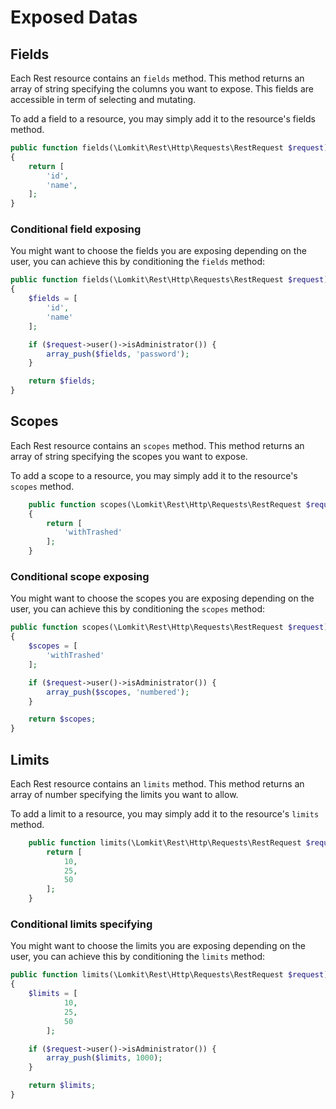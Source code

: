 # Exposed Datas

## Fields

Each Rest resource contains an `fields` method. This method returns an array of string specifying the columns you want to expose. This fields are accessible in term of selecting and mutating.

To add a field to a resource, you may simply add it to the resource's fields method. 

```php
public function fields(\Lomkit\Rest\Http\Requests\RestRequest $request)
{
    return [
        'id',
        'name',
    ];
}
```

### Conditional field exposing

You might want to choose the fields you are exposing depending on the user, you can achieve this by conditioning the `fields` method:

```php
public function fields(\Lomkit\Rest\Http\Requests\RestRequest $request)
{
    $fields = [
        'id',
        'name'
    ];

    if ($request->user()->isAdministrator()) {
        array_push($fields, 'password');
    }

    return $fields;
}
```

## Scopes

Each Rest resource contains an `scopes` method. This method returns an array of string specifying the scopes you want to expose.

To add a scope to a resource, you may simply add it to the resource's `scopes` method.

```php
    public function scopes(\Lomkit\Rest\Http\Requests\RestRequest $request)
    {
        return [
            'withTrashed'
        ];
    }
```

### Conditional scope exposing

You might want to choose the scopes you are exposing depending on the user, you can achieve this by conditioning the `scopes` method:

```php
public function scopes(\Lomkit\Rest\Http\Requests\RestRequest $request)
{
    $scopes = [
        'withTrashed'
    ];

    if ($request->user()->isAdministrator()) {
        array_push($scopes, 'numbered');
    }

    return $scopes;
}
```

## Limits

Each Rest resource contains an `limits` method. This method returns an array of number specifying the limits you want to allow.

To add a limit to a resource, you may simply add it to the resource's `limits` method.

```php
    public function limits(\Lomkit\Rest\Http\Requests\RestRequest $request) {
        return [
            10,
            25,
            50
        ];
    }
```

### Conditional limits specifying

You might want to choose the limits you are exposing depending on the user, you can achieve this by conditioning the `limits` method:

```php
public function limits(\Lomkit\Rest\Http\Requests\RestRequest $request)
{
    $limits = [
            10,
            25,
            50
        ];

    if ($request->user()->isAdministrator()) {
        array_push($limits, 1000);
    }

    return $limits;
}
```
